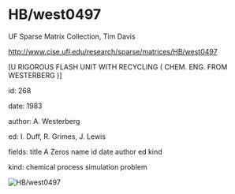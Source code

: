 # HB/west0497

 UF Sparse Matrix Collection, Tim Davis

 http://www.cise.ufl.edu/research/sparse/matrices/HB/west0497

 [U RIGOROUS FLASH UNIT WITH RECYCLING  ( CHEM. ENG. FROM WESTERBERG )]

 id: 268

 date: 1983

 author: A. Westerberg

 ed: I. Duff, R. Grimes, J. Lewis

 fields: title A Zeros name id date author ed kind

 kind: chemical process simulation problem

![HB/west0497](http://www2.research.att.com/~yifanhu/GALLERY/GRAPHS/GIF_SMALL/HB@west0497.gif)